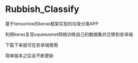 # Rubbish_Classify
基于tensorlow的keras框架实现的垃圾分类APP

利用keras复现squeezenet网络训练自己的数据集并迁移到安卓端

下载下来就可在安卓端使用

简单版本之后会不断更新
